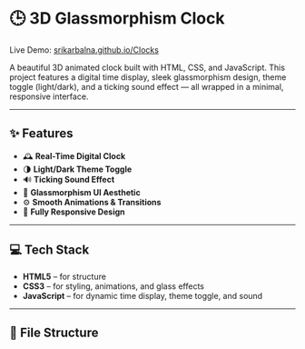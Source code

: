 # 🕒 3D Glassmorphism Clock

Live Demo: [srikarbalna.github.io/Clocks](https://srikarbalna.github.io/Clocks)

A beautiful 3D animated clock built with HTML, CSS, and JavaScript. This project features a digital time display, sleek glassmorphism design, theme toggle (light/dark), and a ticking sound effect — all wrapped in a minimal, responsive interface.

---

## ✨ Features

- 🕰️ **Real-Time Digital Clock**  
- 🌗 **Light/Dark Theme Toggle**
- 🔊 **Ticking Sound Effect**
- 🧊 **Glassmorphism UI Aesthetic**
- ⚙️ **Smooth Animations & Transitions**
- 📱 **Fully Responsive Design**

---

## 💻 Tech Stack

- **HTML5** – for structure  
- **CSS3** – for styling, animations, and glass effects  
- **JavaScript** – for dynamic time display, theme toggle, and sound

---

## 📂 File Structure


